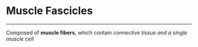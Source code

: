 # Muscle Fascicles
___
Composed of **muscle fibers**, which contain *connective tissue and a single muscle cell*